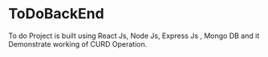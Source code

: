 # ToDoBackEnd
To do Project is built using React Js, Node Js, Express Js , Mongo DB  and it Demonstrate  working of CURD Operation.
